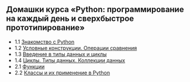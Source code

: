 ## Домашки курса «Python: программирование на каждый день и сверхбыстрое прототипирование»
* 1.1 [Знакомство с Python](https://github.com/artiett/netology_py23_homeworks/tree/master/py23_011_console)
* 1.2 [Условные конструкции. Операции сравнения](https://github.com/artiett/netology_py23_homeworks/tree/master/py23_012_conditions)
* 1.3 [Введение в типы данных и циклы](https://github.com/artiett/netology_py23_homeworks/tree/master/py23_013_datatypes)
* 1.4 [Циклы. Типы данных. Коллекции данных](https://github.com/artiett/netology_py23_homeworks/tree/master/py23_014_cycles)
* 2.1 [Функции](https://github.com/artiett/netology_py23_homeworks/tree/master/py23_021_functions)
* 2.2 [Классы и их применение в Python](https://github.com/artiett/netology_py23_homeworks/tree/master/py23_022_classes)
